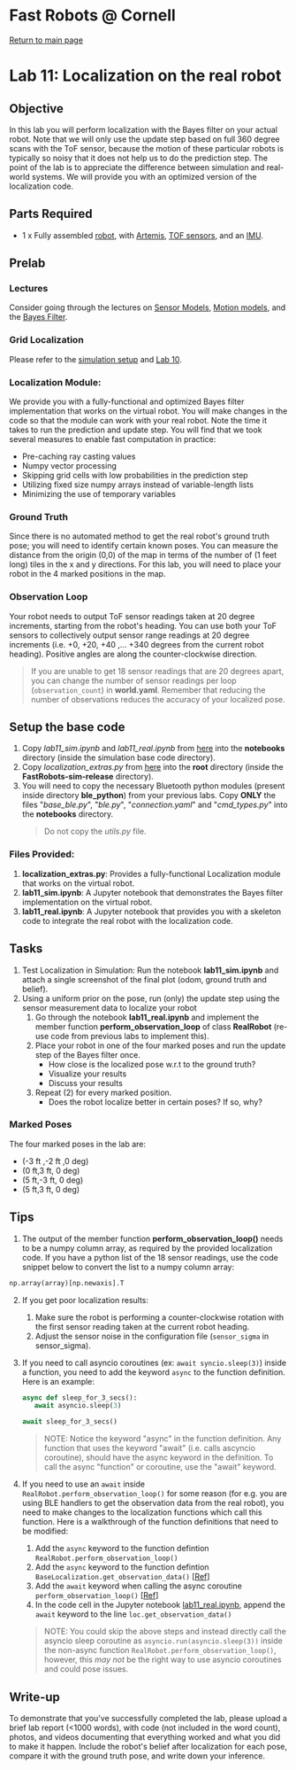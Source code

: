 # Fast Robots @ Cornell

[Return to main page](../index.md)

# Lab 11: Localization on the real robot

## Objective
In this lab you will perform localization with the Bayes filter on your actual robot. Note that we will only use the update step based on full 360 degree scans with the ToF sensor, because the motion of these particular robots is typically so noisy that it does not help us to do the prediction step. The point of the lab is to appreciate the difference between simulation and real-world systems. We will provide you with an optimized version of the localization code.

## Parts Required
* 1 x Fully assembled [robot](https://force1rc.com/products/cyclone-remote-control-car-for-kids-adults), with [Artemis](https://www.sparkfun.com/products/15443), [TOF sensors](https://www.pololu.com/product/3415), and an [IMU](https://www.sparkfun.com/sparkfun-9dof-imu-breakout-icm-20948-qwiic.html).


## Prelab
### Lectures
Consider going through the lectures on [Sensor Models](../lectures/FastRobots2025_Lecture19_sensormodels.pdf), [Motion models](../lectures/FastRobots2025_Lecture18_motionmodels.pdf), and the [Bayes Filter](../lectures/FastRobots2025_Lecture17_markov_bayesfilter1.pdf).

### Grid Localization
Please refer to the [simulation setup](../FastRobots-Sim.md) and [Lab 10](Lab10.md).

### Localization Module: 
We provide you with a fully-functional and optimized Bayes filter implementation that works on the virtual robot. You will make changes in the code so that the module can work with your real robot. Note the time it takes to run the prediction and update step. You will find that we took several measures to enable fast computation in practice:
- Pre-caching ray casting values
- Numpy vector processing
- Skipping grid cells with low probabilities in the prediction step
- Utilizing fixed size numpy arrays instead of variable-length lists
- Minimizing the use of temporary variables

### Ground Truth
Since there is no automated method to get the real robot's ground truth pose; you will need to identify certain known poses. You can measure the distance from the origin (0,0) of the map in terms of the number of (1 feet long) tiles in the x and y directions. For this lab, you will need to place your robot in the 4 marked positions in the map.

### Observation Loop
Your robot needs to output ToF sensor readings taken at 20 degree increments, starting from the robot's heading.
You can use both your ToF sensors to collectively output sensor range readings at 20 degree increments (i.e. +0, +20, +40 ,... +340 degrees from the current robot heading). Positive angles are along the counter-clockwise direction.

> If you are unable to get 18 sensor readings that are 20 degrees apart, you can change the number of sensor readings per loop (`observation_count`) in **world.yaml**. Remember that reducing the number of observations reduces the accuracy of your localized pose.


## Setup the base code
1. Copy *lab11_sim.ipynb* and *lab11_real.ipynb* from [here](https://github.com/FastRobotsCornell/Localization-real-code) into the **notebooks** directory (inside the simulation base code directory).
2. Copy *localization_extras.py* from [here](https://github.com/FastRobotsCornell/Localization-real-code) into the **root** directory (inside the **FastRobots-sim-release** directory).
3. You will need to copy the necessary Bluetooth python modules (present inside directory **ble_python**) from your previous labs. Copy **ONLY** the files "*base_ble.py*", "*ble.py*", "*connection.yaml*" and "*cmd_types.py*" into the **notebooks** directory.
   > Do not copy the *utils.py* file.

### Files Provided:
1. **localization_extras.py**: Provides a fully-functional Localization module that works on the virtual robot.
2. **lab11_sim.ipynb**: A Jupyter notebook that demonstrates the Bayes filter implementation on the virtual robot.
3. **lab11_real.ipynb**: A Jupyter notebook that provides you with a skeleton code to integrate the real robot with the localization code.

## Tasks
1. Test Localization in Simulation: Run the notebook **lab11_sim.ipynb** and attach a single screenshot of the final plot (odom, ground truth and belief).
2. Using a uniform prior on the pose, run (only) the update step using the sensor measurement data to localize your robot
   1. Go through the notebook **lab11_real.ipynb** and implement the member function **perform_observation_loop** of class **RealRobot** (re-use code from previous labs to implement this).
   2. Place your robot in one of the four marked poses and run the update step of the Bayes filter once. 
      - How close is the localized pose w.r.t to the ground truth?
      - Visualize your results
      - Discuss your results
   3. Repeat (2) for every marked position. 
      - Does the robot localize better in certain poses? If so, why?

### Marked Poses
The four marked poses in the lab are:
- (-3 ft ,-2 ft ,0 deg)
- (0 ft,3 ft, 0 deg)
- (5 ft,-3 ft, 0 deg)
- (5 ft,3 ft, 0 deg)

## Tips
1. The output of the member function **perform_observation_loop()** needs to be a numpy column array, as required by the provided localization code. If you have a python list of the 18 sensor readings, use the code snippet below to convert the list to a numpy column array:
```python
np.array(array)[np.newaxis].T
```
2. If you get poor localization results:
   1. Make sure the robot is performing a counter-clockwise rotation with the first sensor reading taken at the current robot heading.
   2. Adjust the sensor noise in the configuration file (`sensor_sigma` in sensor_sigma).
3. If you need to call asyncio coroutines (ex: `await syncio.sleep(3)`) inside a function, you need to add the keyword `async` to the function definition. Here is an example:
   ```python
   async def sleep_for_3_secs():
      await asyncio.sleep(3)

   await sleep_for_3_secs()
   ```
   > NOTE: Notice the keyword "async" in the function definition. Any function that uses the keyword "await" (i.e. calls ascyncio coroutine), should have the async keyword in the definition. To call the async "function" or coroutine, use the "await" keyword. 

4. If you need to use an `await` inside `RealRobot.perform_observation_loop()` for some reason (for e.g. you are using BLE handlers to get the observation data from the real robot), you need to make changes to the localization functions which call this function. Here is a walkthrough of the function definitions that need to be modified:
   1. Add the `async`  keyword to the function defintion `RealRobot.perform_observation_loop()`
   2. Add the `async`  keyword to the function defintion `BaseLocalization.get_observation_data()` [[Ref](https://github.com/CEI-lab/FastRobots-sim-release/blob/6175d6cda8d15b10ba611e5d41f91822465cf818/localization.py#L311)]
   3. Add the `await` keyword when calling the async coroutine `perform_observation_loop()` [[Ref](https://github.com/CEI-lab/FastRobots-sim-release/blob/6175d6cda8d15b10ba611e5d41f91822465cf818/localization.py#L312)]
   4. In the code cell in the Jupyter notebook [lab11_real.ipynb](https://github.com/CEI-lab/FastRobots-lab11/blob/main/lab11_real.ipynb), append the `await` keyword to the line `loc.get_observation_data()`

   > NOTE: You could skip the above steps and instead directly call the asyncio sleep coroutine as `asyncio.run(asyncio.sleep(3))` inside the non-async function `RealRobot.perform_observation_loop()`, however, this *may not* be the right way to use asyncio coroutines and could pose issues.

## Write-up
To demonstrate that you've successfully completed the lab, please upload a brief lab report (<1000 words), with code (not included in the word count), photos, and videos documenting that everything worked and what you did to make it happen. Include the robot's belief after localization for each pose, compare it with the ground truth pose, and write down your inference.
